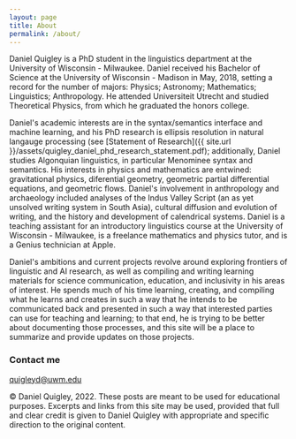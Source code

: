 ```yaml
---
layout: page
title: About
permalink: /about/
---
```


Daniel Quigley is a PhD student in the linguistics department at the University of Wisconsin - Milwaukee. Daniel received his Bachelor of Science at the University of Wisconsin - Madison in May, 2018, setting a record for the number of majors: Physics; Astronomy; Mathematics; Linguistics; Anthropology. He attended Universiteit Utrecht and studied Theoretical Physics, from which he graduated the honors college. 

Daniel's academic interests are in the syntax/semantics interface and machine learning, and his PhD research is ellipsis resolution in natural langauge processing (see [Statement of Research]({{ site.url }}/assets/quigley_daniel_phd_research_statement.pdf); additionally, Daniel studies Algonquian linguistics, in particular Menominee syntax and semantics. His interests in physics and mathematics are entwined: gravitational physics, diferential geometry, geometric partial differential equations, and geometric flows. Daniel's involvement in anthropology and archaeology included analyses of the Indus Valley Script (an as yet unsolved writing system in South Asia), cultural diffusion and evolution of writing, and the history and development of calendrical systems. Daniel is a teaching assistant for an introductory linguistics course at the University of Wisconsin - Milwaukee, is a freelance mathematics and physics tutor, and is a Genius technician at Apple.

Daniel's ambitions and current projects revolve around exploring frontiers of linguistic and AI research, as well as compiling and writing learning materials for science communication, education, and inclusivity in his areas of interest. He spends much of his time learning, creating, and compiling what he learns and creates in such a way that he intends to be communicated back and presented in such a way that interested parties can use for teaching and learning; to that end, he is trying to be better about documenting those processes, and this site will be a place to summarize and provide updates on those projects.

### Contact me

[quigleyd@uwm.edu](mailto:quigleyd@uwm.edu)

© Daniel Quigley, 2022. These posts are meant to be used for educational purposes. Excerpts and links from this site may be used, provided that full and clear credit is given to Daniel Quigley with appropriate and specific direction to the original content.
